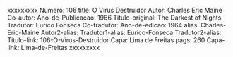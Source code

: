 xxxxxxxxx
Numero: 106
title: O Vírus Destruidor
Autor: Charles Eric Maine
Co-autor: 
Ano-de-Publicacao: 1966
Titulo-original: The Darkest of Nights
Tradutor: Eurico Fonseca
Co-tradutor: 
Ano-de-edicao: 1964
alias: Charles-Eric-Maine
Autor2-alias: 
Tradutor1-alias: Eurico-Fonseca
Tradutor2-alias: 
Titulo-link: 106-O-Virus-Destruidor
Capa: Lima de Freitas
pags: 260
Capa-link: Lima-de-Freitas
xxxxxxxxx